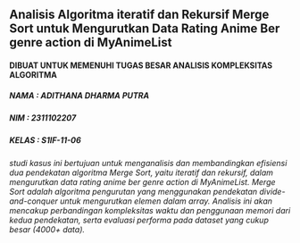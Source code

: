 ## Analisis Algoritma iteratif dan Rekursif Merge Sort untuk Mengurutkan Data Rating Anime Ber genre action di MyAnimeList
#### DIBUAT UNTUK MEMENUHI TUGAS BESAR ANALISIS KOMPLEKSITAS ALGORITMA
##### NAMA  : ADITHANA DHARMA PUTRA
##### NIM   : 2311102207
##### KELAS : S1IF-11-06
###### studi kasus ini bertujuan untuk menganalisis dan membandingkan efisiensi dua pendekatan algoritma Merge Sort, yaitu iteratif dan rekursif, dalam mengurutkan data rating anime ber genre action di MyAnimeList. Merge Sort adalah algoritma pengurutan yang menggunakan pendekatan divide-and-conquer untuk mengurutkan elemen dalam array. Analisis ini akan mencakup perbandingan kompleksitas waktu dan penggunaan memori dari kedua pendekatan, serta evaluasi performa pada dataset yang cukup besar (4000+ data).

